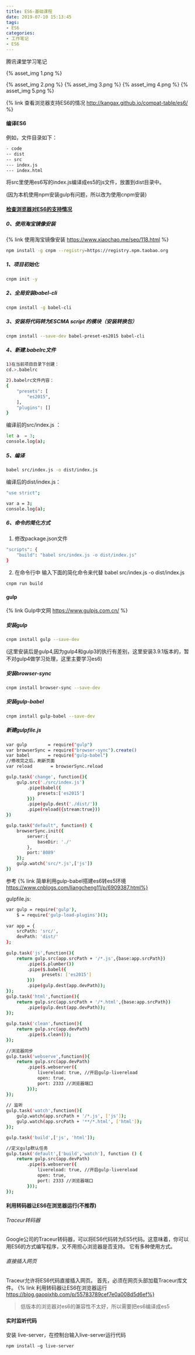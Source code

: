 ```yaml
---
title: ES6-基础课程
date: 2019-07-10 15:13:45
tags:
- ES6
categories: 
- 工作笔记
- ES6
---
```

腾讯课堂学习笔记

{% asset_img 1.png %}
<!--more-->
{% asset_img 2.png %}
{% asset_img 3.png %}
{% asset_img 4.png %}
{% asset_img 5.png %}

{% link 查看浏览器支持ES6的情况 http://kangax.github.io/compat-table/es6/ %}

#### 编译ES6

例如，文件目录如下：
```bash
- code 
-- dist
-- src
--- index.js
--- index.html
```
将src里使用es6写的index.js编译成es5的js文件，放置到dist目录中。

(因为本机使用npm安装gulp有问题，所以改为使用cnpm安装)

#### [检查浏览器对ES6的支持情况](http://ruanyf.github.io/es-checker/index.cn.html)

##### 0、使用淘宝镜像安装
{% link 使用淘宝镜像安装 https://www.xiaochao.me/seo/118.html %}
```bash
npm install -g cnpm --registry=https://registry.npm.taobao.org
```
##### 1、项目初始化
```bash
cnpm init -y
```
##### 2、全局安装babel-cli
```bash
cnpm install -g babel-cli
```
##### 3、安装将代码转为ESCMA script 的模块（安装转换包）
```bash
cnpm install --save-dev babel-preset-es2015 babel-cli
```
##### 4、新建.babelrc文件
```bash
1)在当前项目目录下创建：
cd.>.babelrc

2).babelrc文件内容：
{
    "presets": [
        "es2015",
    ],
    "plugins": []
}
```
编译前的src/index.js ：
```bash
let a  = 3;
console.log(a);
```
##### 5、编译
```bash
babel src/index.js -o dist/index.js
```
编译后的dist/index.js：
```bash
"use strict";

var a = 3;
console.log(a);
```
##### 6、命令的简化方式
1) 修改package.json文件
```bash
"scripts": {
    "build": "babel src/index.js -o dist/index.js"
}
```
2) 在命令行中 输入下面的简化命令来代替 babel src/index.js -o dist/index.js
```bash
cnpm run build
```

#### gulp
{% link Gulp中文网 https://www.gulpjs.com.cn/ %}
##### 安装gulp
```bash
cnpm install gulp --save-dev
```
(这里安装后是gulp4,因为gulp4和gulp3的执行有差别，这里安装3.9.1版本的，暂不对gulp4做学习处理，这里主要学习es6)
##### 安装browser-sync
```bash
cnpm install browser-sync --save-dev
```
##### 安装gulp-babel
```bash
cnpm install gulp-babel --save-dev
```
##### 新建gulpfile.js
```bash
var gulp        = require("gulp")
var browserSync = require("browser-sync").create()
var babel       = require("gulp-babel")
//修改完之后，刷新页面
var reload       = browserSync.reload

gulp.task('change', function(){
    gulp.src('./src/index.js')
        .pipe(babel({
            presets:['es2015']
        }))
        .pipe(gulp.dest('./dist/'))
        .pipe(reload({stream:true}))
})

gulp.task("default", function() {
    browserSync.init({
        server:{
            baseDir: './'
        },
        port:'8089'
    });
    gulp.watch('src/*.js',['js'])
})
```
参考 {% link 简单利用gulp-babel搭建es6转es5环境 https://www.cnblogs.com/liangcheng11/p/6909387.html%}

gulpfile.js:
```bash
var gulp = require('gulp'),
    $ = require('gulp-load-plugins')();
 
var app = {
    srcPath: 'src/',
    devPath: 'dist/'
};
 
gulp.task('js',function(){
    return gulp.src(app.srcPath + '/*.js',{base:app.srcPath})
        .pipe($.plumber())
        .pipe($.babel({
            　presets: ['es2015']
        }))
        .pipe(gulp.dest(app.devPath));
});
gulp.task('html',function(){
    return gulp.src(app.srcPath + '/*.html',{base:app.srcPath})
        .pipe(gulp.dest(app.devPath));
});
 
gulp.task('clean',function(){
    return gulp.src(app.devPath)
        .pipe($.clean());
});
 
//浏览器同步
gulp.task('webserve',function(){
    return gulp.src(app.devPath)
        .pipe($.webserver({
            livereload: true, //开启gulp-livereload
            open: true,
            port: 2333 //浏览器端口
        }));
});
 
// 监听
gulp.task('watch',function(){
    gulp.watch(app.srcPath + '/*.js', ['js']);
    gulp.watch(app.srcPath + '**/*.html', ['html']);
});

gulp.task('build',['js', 'html']);

//定义gulp默认任务
gulp.task('default',['build','watch'], function () {
    return gulp.src(app.devPath)
        .pipe($.webserver({
            livereload: true, //开启gulp-livereload
            open: true,
            port: 2333 //浏览器端口
        }));
});
```
#### 利用转码器让ES6在浏览器运行(不推荐)
###### Traceur转码器
Google公司的Traceur转码器，可以将ES6代码转为ES5代码。这意味着，你可以用ES6的方式编写程序，又不用担心浏览器是否支持。
它有多种使用方式。
###### 直接插入网页
Traceur允许将ES6代码直接插入网页。
首先，必须在网页头部加载Traceur库文件。
{% link 利用转码器让ES6在浏览器运行 https://blog.gaoqixhb.com/p/55783789cef7e0a008d5d6ef%}



> 低版本的浏览器对es6的兼容性不太好，所以需要把es6编译成es5

#### 实时监听代码

安装 live-server，在控制台输入live-server运行代码

```
npm install –g live-server
```

